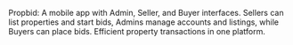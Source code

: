 
Propbid: A mobile app with Admin, Seller, and Buyer interfaces. Sellers can list properties and start bids, Admins manage accounts and listings, while Buyers can place bids. Efficient property transactions in one platform.





